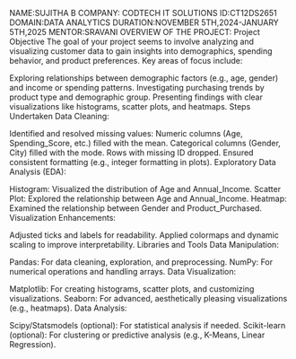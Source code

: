 NAME:SUJITHA B
COMPANY: CODTECH IT SOLUTIONS
ID:CT12DS2651
DOMAIN:DATA ANALYTICS
DURATION:NOVEMBER 5TH,2024-JANUARY 5TH,2025
MENTOR:SRAVANI
OVERVIEW OF THE PROJECT:
Project Objective
The goal of your project seems to involve analyzing and visualizing customer data to gain insights into demographics, spending behavior, and product preferences. Key areas of focus include:

Exploring relationships between demographic factors (e.g., age, gender) and income or spending patterns.
Investigating purchasing trends by product type and demographic group.
Presenting findings with clear visualizations like histograms, scatter plots, and heatmaps.
Steps Undertaken
Data Cleaning:

Identified and resolved missing values:
Numeric columns (Age, Spending_Score, etc.) filled with the mean.
Categorical columns (Gender, City) filled with the mode.
Rows with missing ID dropped.
Ensured consistent formatting (e.g., integer formatting in plots).
Exploratory Data Analysis (EDA):

Histogram: Visualized the distribution of Age and Annual_Income.
Scatter Plot: Explored the relationship between Age and Annual_Income.
Heatmap: Examined the relationship between Gender and Product_Purchased.
Visualization Enhancements:

Adjusted ticks and labels for readability.
Applied colormaps and dynamic scaling to improve interpretability.
Libraries and Tools
Data Manipulation:

Pandas: For data cleaning, exploration, and preprocessing.
NumPy: For numerical operations and handling arrays.
Data Visualization:

Matplotlib: For creating histograms, scatter plots, and customizing visualizations.
Seaborn: For advanced, aesthetically pleasing visualizations (e.g., heatmaps).
Data Analysis:

Scipy/Statsmodels (optional): For statistical analysis if needed.
Scikit-learn (optional): For clustering or predictive analysis (e.g., K-Means, Linear Regression).
